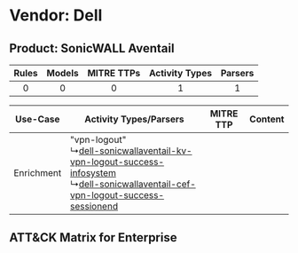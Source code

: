 Vendor: Dell
============
Product: SonicWALL Aventail
---------------------------
| Rules | Models | MITRE TTPs | Activity Types | Parsers |
|:-----:|:------:|:----------:|:--------------:|:-------:|
|   0   |   0    |     0      |       1        |    1    |

|  Use-Case  | Activity Types/Parsers    | MITRE TTP | Content    |
|:----------:| ---- | --------- | ---- |
| Enrichment |  "vpn-logout"<br> ↳[dell-sonicwallaventail-kv-vpn-logout-success-infosystem](Ps/pC_dellsonicwallaventailkvvpnlogoutsuccessinfosystem.md)<br> ↳[dell-sonicwallaventail-cef-vpn-logout-success-sessionend](Ps/pC_dellsonicwallaventailcefvpnlogoutsuccesssessionend.md)<br> |    | [](RM/r_m_dell_sonicwall_aventail_Enrichment.md) |

ATT&CK Matrix for Enterprise
----------------------------
